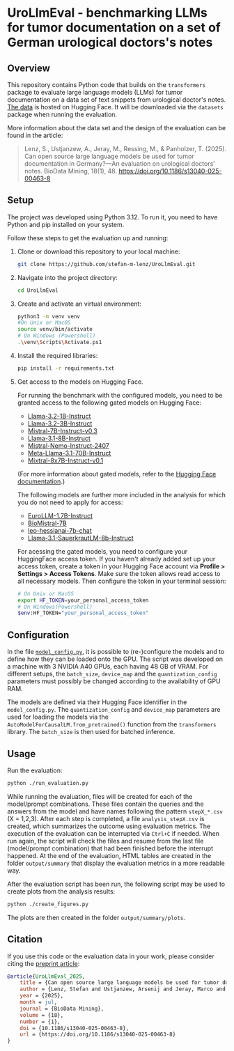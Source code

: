 # UroLlmEval - benchmarking LLMs for tumor documentation on a set of German urological doctors's notes

## Overview

This repository contains Python code that builds on the `transformers` package to evaluate large language models (LLMs) for tumor documentation on a data set of text snippets from urological doctor's notes.
[The data](https://huggingface.co/datasets/stefan-m-lenz/UroLlmEvalSet) is hosted on Hugging Face. It will be downloaded via the `datasets` package when running the evaluation.

More information about the data set and the design of the evaluation can be found in the article:

> Lenz, S., Ustjanzew, A., Jeray, M., Ressing, M., & Panholzer, T. (2025). Can open source large language models be used for tumor documentation in Germany?—An evaluation on urological doctors’ notes. BioData Mining, 18(1), 48. https://doi.org/10.1186/s13040-025-00463-8

## Setup
The project was developed using Python 3.12.
To run it, you need to have Python and pip installed on your system.

Follow these steps to get the evaluation up and running:

1. Clone or download this repository to your local machine:
    ```bash
    git clone https://github.com/stefan-m-lenz/UroLlmEval.git
    ```

2. Navigate into the project directory:
    ```bash
    cd UroLlmEval
    ```

3. Create and activate an virtual environment:
    ```bash
    python3 -m venv venv
    #On Unix or MacOS
    source venv/bin/activate
    # On Windows (Powershell)
    .\venv\Scripts\Activate.ps1
    ```

4. Install the required libraries:
    ```bash
    pip install -r requirements.txt
    ```

5. Get access to the models on Hugging Face.

    For running the benchmark with the configured models, you need to be granted access to the following gated models on Hugging Face:
    - [Llama-3.2-1B-Instruct](https://huggingface.co/meta-llama/Llama-3.2-1B-Instruct)
    - [Llama-3.2-3B-Instruct](https://huggingface.co/meta-llama/Llama-3.2-3B-Instruct)
    - [Mistral-7B-Instruct-v0.3](https://huggingface.co/mistralai/Mistral-7B-Instruct-v0.3)
    - [Llama-3.1-8B-Instruct](https://huggingface.co/meta-llama/Llama-3.1-8B-Instruct)
    - [Mistral-Nemo-Instruct-2407](https://huggingface.co/mistralai/Mistral-Nemo-Instruct-2407)
    - [Meta-Llama-3.1-70B-Instruct](https://huggingface.co/meta-llama/Llama-3.1-70B-Instruct)
    - [Mixtral-8x7B-Instruct-v0.1](https://huggingface.co/mistralai/Mixtral-8x7B-Instruct-v0.1)

    (For more information about gated models, refer to the [Hugging Face documentation](https://huggingface.co/docs/hub/models-gated).)

    The following models are further more included in the analysis for which you do not need to apply for access:
    - [EuroLLM-1.7B-Instruct](https://huggingface.co/utter-project/EuroLLM-1.7B-Instruct)
    - [BioMistral-7B](https://huggingface.co/BioMistral/BioMistral-7B)
    - [leo-hessianai-7b-chat](https://huggingface.co/LeoLM/leo-hessianai-7b-chat)
    - [Llama-3.1-SauerkrautLM-8b-Instruct](https://huggingface.co/LeoLM/leo-hessianai-7b-chat)

    For acessing the gated models, you need to configure your HuggingFace access token.
    If you haven't already added set up your access token, create a token in your Hugging Face account
    via **Profile > Settings > Access Tokens**.
    Make sure the token allows read access to all necessary models.
    Then configure the token in your terminal session:
    ```bash
    # On Unix or MacOS
    export HF_TOKEN=your_personal_access_token
    # On Windows(Powershell)
    $env:HF_TOKEN="your_personal_access_token"
    ```

## Configuration

In the file [`model_config.py`](model_config.py), it is possible to (re-)configure the models and to define how they can be loaded onto the GPU.
The script was developed on a machine with 3 NVIDIA A40 GPUs, each having 48 GB of VRAM.
For different setups, the `batch_size`, `device_map` and the `quantization_config` parameters must possibly be changed according to the availability of GPU RAM.

The models are defined via their Hugging Face identifier in the `model_config.py`.
The `quantization_config` and `device_map` parameters are used for loading the models via the `AutoModelForCausalLM.from_pretrained()` function from the `transformers` library.
The `batch_size` is then used for batched inference.


## Usage

Run the evaluation:
```bash
python ./run_evaluation.py
```

While running the evaluation, files will be created for each of the model/prompt combinations.
These files contain the queries and the answers from the model and have names following the pattern `stepX_*.csv` (X = 1,2,3).
After each step is completed, a file `analysis_stepX.csv` is created, which summarizes the outcome using evaluation metrics.
The execution of the evaluation can be interrupted via `Ctrl+C` if needed.
When run again, the script will check the files and resume from the last file (model/prompt combination) that had been finished before the interrupt happened.
At the end of the evaluation, HTML tables are created in the folder `output/summary` that display the evaluation metrics in a more readable way.

After the evaluation script has been run, the following script may be used to create plots from the analysis results:

```bash
python ./create_figures.py
```

The plots are then created in the folder `output/summary/plots`.

## Citation

If you use this code or the evaluation data in your work, please consider citing the [preprint article](http://arxiv.org/abs/2501.12106):

```bibtex
@article{UroLlmEval_2025,
    title = {Can open source large language models be used for tumor documentation in {Germany}?—{An} evaluation on urological doctors’ notes},
    author = {Lenz, Stefan and Ustjanzew, Arsenij and Jeray, Marco and Ressing, Meike and Panholzer, Torsten},
    year = {2025},
    month = jul,
    journal = {BioData Mining},
    volume = {18},
    number = {1},
    doi = {10.1186/s13040-025-00463-8},
    url = {https://doi.org/10.1186/s13040-025-00463-8}	
}
```

